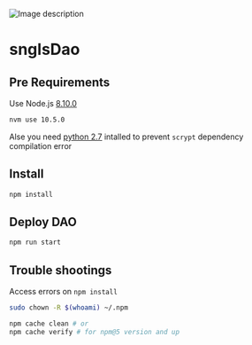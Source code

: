 
![Image description](https://github.com/SingularDTV/snglsDAO-whitepaper/blob/master/images/logo.png?raw=true)
# snglsDao

## Pre Requirements 

Use Node.js [8.10.0](https://itnext.io/nvm-the-easiest-way-to-switch-node-js-environments-on-your-machine-in-a-flash-17babb7d5f1b)
```sh
nvm use 10.5.0
```

Alse you need [python 2.7](https://www.python.org/downloads/) intalled to prevent `scrypt` dependency compilation error

## Install
```sh
npm install
```

## Deploy DAO
```sh
npm run start
```

## Trouble shootings

Access errors on `npm install`

```sh
sudo chown -R $(whoami) ~/.npm
```

```sh
npm cache clean # or 
npm cache verify # for npm@5 version and up
```
